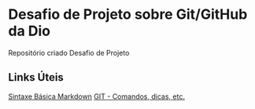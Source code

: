 # Desafio de Projeto sobre Git/GitHub da Dio
Repositório criado Desafio de Projeto

## Links Úteis
[Sintaxe Básica Markdown](https://www.markdownguide.org/basic-systax/)
[GIT - Comandos, dicas, etc.](https://thewebdev.com.br/git.php)
